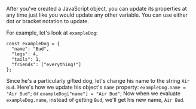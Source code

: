 After you've created a JavaScript object, you can update its properties at any time just like you would update any other variable. You can use either dot or bracket notation to update.

For example, let's look at `exampleDog`:

```
const exampleDog = {
  "name": "Bud",
  "legs": 4,
  "tails": 1,
  "friends": ["everything!"]
};
```

Since he's a particularly gifted dog, let's change his name to the string `Air Bud`. Here's how we update his object's `name` property: `exampleDog.name = "Air Bud"`; or `exampleDog["name"] = "Air Bud"`; Now when we evaluate `exampleDog.name`, instead of getting `Bud`, we'll get his new name, `Air Bud`.
